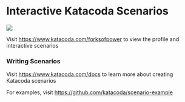 # Interactive Katacoda Scenarios

[![](http://shields.katacoda.com/katacoda/forksofpower/count.svg)](https://www.katacoda.com/forksofpower "Get your profile on Katacoda.com")

Visit https://www.katacoda.com/forksofpower to view the profile and interactive scenarios

### Writing Scenarios
Visit https://www.katacoda.com/docs to learn more about creating Katacoda scenarios

For examples, visit https://github.com/katacoda/scenario-example
